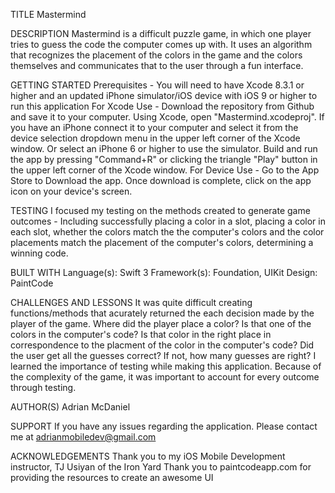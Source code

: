 TITLE
Mastermind

DESCRIPTION
Mastermind is a difficult puzzle game, in which one player tries to guess the code the computer comes up with. It uses an algorithm that recognizes the placement of the colors in the game and the colors themselves and communicates that to the user through a fun interface.


GETTING STARTED
Prerequisites - You will need to have Xcode 8.3.1 or higher and an updated iPhone simulator/iOS device with iOS 9 or higher to run this application
For Xcode Use - Download the repository from Github and save it to your computer.  Using Xcode, open "Mastermind.xcodeproj".  If you have an iPhone connect it to your computer and select it from the device selection dropdown menu in the upper left corner of the Xcode window. Or select an iPhone 6 or higher to use the simulator.  Build and run the app by pressing "Command+R" or clicking the triangle "Play" button in the upper left corner of the Xcode window.
For Device Use - Go to the App Store to Download the app.  Once download is complete, click on the app icon on your device's screen.



TESTING
I focused my testing on the methods created to generate game outcomes - Including successfully placing a color in a slot, placing a color in each slot, whether the colors match the the computer's colors and the color placements match the placement of the computer's colors, determining a winning code.

BUILT WITH
Language(s): Swift 3
Framework(s): Foundation, UIKit
Design: PaintCode

CHALLENGES AND LESSONS
It was quite difficult creating functions/methods that acurately returned the each decision made by the player of the game.  Where did the player place a color? Is that one of the colors in the computer's code? Is that color in the right place in correspondence to the placment of the color in the computer's code?  Did the user get all the guesses correct?  If not, how many guesses are right? 
I learned the importance of testing while making this application.  Because of the complexity of the game, it was important to account for every outcome through testing.

AUTHOR(S)
Adrian McDaniel

SUPPORT
If you have any issues regarding the application.  Please contact me at adrianmobiledev@gmail.com


ACKNOWLEDGEMENTS
Thank you to my iOS Mobile Development instructor, TJ Usiyan of the Iron Yard
Thank you to paintcodeapp.com for providing the resources to create an awesome UI
